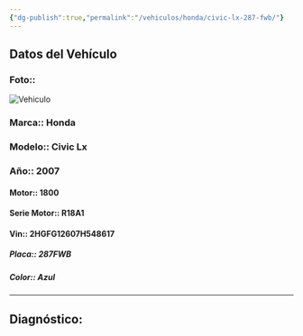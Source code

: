 ```yaml
---
{"dg-publish":true,"permalink":"/vehiculos/honda/civic-lx-287-fwb/"}
---
```




## Datos del Vehículo 
### Foto::
![Vehiculo](http://drive.google.com/uc?export=view&id=1-OTm77QKqJG7j-UOYkIlq-80BWj2J1aC)


### Marca:: Honda 
### Modelo:: Civic Lx
### Año:: 2007
#### Motor:: 1800
#### Serie Motor:: R18A1
#### Vin:: 2HGFG12607H548617
##### Placa:: 287FWB
##### Color:: Azul
---

## Diagnóstico:


